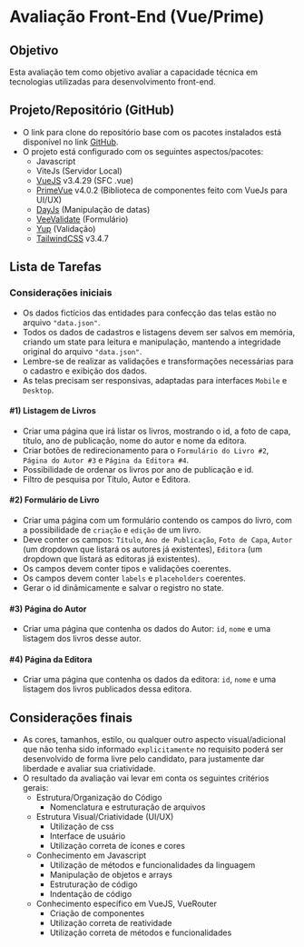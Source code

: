# Avaliação Front-End (Vue/Prime)

## Objetivo
Esta avaliação tem como objetivo avaliar a capacidade técnica em tecnologias utilizadas para desenvolvimento front-end.

## Projeto/Repositório (GitHub)
- O link para clone do repositório base com os pacotes instalados está disponível no link [GitHub](https://github.com/ludhriq/avaliacao-biblioteca).
- O projeto está configurado com os seguintes aspectos/pacotes:
  - Javascript
  - ViteJs (Servidor Local)
  - [VueJS](https://vuejs.org) v3.4.29 (SFC .vue)
  - [PrimeVue](https://primevue.org) v4.0.2 (Biblioteca de componentes feito com VueJs para UI/UX)
  - [DayJs](https://day.js.org) (Manipulação de datas)
  - [VeeValidate](https://vee-validate.logaretm.com/v4/) (Formulário)
  - [Yup](https://github.com/jquense/yup) (Validação)
  - [TailwindCSS](https://tailwindcss.com/) v3.4.7

## Lista de Tarefas

### Considerações iniciais
- Os dados fictícios das entidades para confecção das telas estão no arquivo `"data.json"`.
- Todos os dados de cadastros e listagens devem ser salvos em memória, criando um state para leitura e manipulação, mantendo a integridade original do arquivo `"data.json"`.
- Lembre-se de realizar as validações e transformações necessárias para o cadastro e exibição dos dados.
- As telas precisam ser responsivas, adaptadas para interfaces `Mobile` e `Desktop`.

#### #1) Listagem de Livros 

  - Criar uma página que irá listar os livros, mostrando o id, a foto de capa, título, ano de publicação, nome do autor e nome da editora.
  - Criar botões de redirecionamento para o `Formulário do Livro #2`, `Página do Autor #3` e `Página da Editora #4`.
  - Possibilidade de ordenar os livros por ano de publicação e id.
  - Filtro de pesquisa por Título, Autor e Editora.

#### #2) Formulário de Livro

  - Criar uma página com um formulário contendo os campos do livro, com a possibilidade de `criação` e `edição` de um livro.
  - Deve conter os campos: `Título`, `Ano de Publicação`, `Foto de Capa`, `Autor` (um dropdown que listará os autores já existentes), `Editora` (um dropdown que listará as editoras já existentes).
  - Os campos devem conter tipos e validações coerentes.
  - Os campos devem conter `labels` e `placeholders` coerentes.
  - Gerar o id dinâmicamente e salvar o registro no state.

#### #3) Página do Autor

 - Criar uma página que contenha os dados do Autor: `id`, `nome` e uma listagem dos livros desse autor.

#### #4) Página da Editora

 - Criar uma página que contenha os dados da editora: `id`, `nome` e uma listagem dos livros publicados dessa editora.

## Considerações finais
- As cores, tamanhos, estilo, ou qualquer outro aspecto visual/adicional que não tenha sido informado `explicitamente` no requisito poderá ser desenvolvido de forma livre pelo candidato, para justamente dar liberdade e avaliar sua criatividade.
- O resultado da avaliação vai levar em conta os seguintes critérios gerais:
  - Estrutura/Organização do Código
    - Nomenclatura e estruturação de arquivos
  - Estrutura Visual/Criatividade (UI/UX)
    - Utilização de css
    - Interface de usuário
    - Utilização correta de ícones e cores
  - Conhecimento em Javascript
    - Utilização de métodos e funcionalidades da linguagem
    - Manipulação de objetos e arrays
    - Estruturação de código
    - Indentação de código
  - Conhecimento específico em VueJS, VueRouter
    - Criação de componentes
    - Utilização correta de reatividade
    - Utilização correta de métodos e funcionalidades
